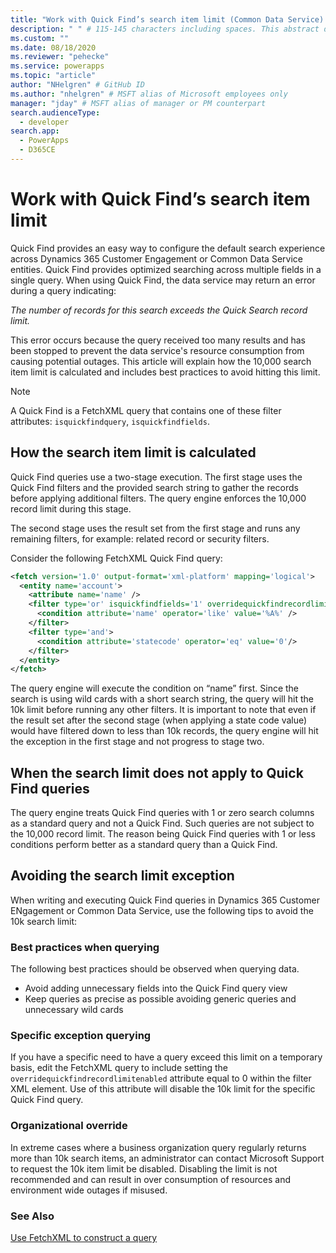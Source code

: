 ```yaml
---
title: "Work with Quick Find’s search item limit (Common Data Service) | Microsoft Docs" # Intent and product brand in a unique string of 43-59 chars including spaces
description: " " # 115-145 characters including spaces. This abstract displays in the search result.
ms.custom: ""
ms.date: 08/18/2020
ms.reviewer: "pehecke"
ms.service: powerapps
ms.topic: "article"
author: "NHelgren" # GitHub ID
ms.author: "nhelgren" # MSFT alias of Microsoft employees only
manager: "jday" # MSFT alias of manager or PM counterpart
search.audienceType: 
  - developer
search.app: 
  - PowerApps
  - D365CE
---
```


# Work with Quick Find’s search item limit

Quick Find provides an easy way to configure the default search experience
across Dynamics 365 Customer Engagement or Common Data Service entities. Quick Find provides optimized searching across multiple fields in a single query. When using Quick Find, the data service may return an error during a
query indicating:

*The number of records for this search exceeds the Quick Search record limit.*

This error occurs because the query received too many results and has been stopped to prevent the data service's resource consumption from causing potential outages. This article will explain how the 10,000 search item limit is calculated and includes best practices to avoid hitting this limit.

> [!NOTE]
> A Quick Find is a FetchXML query that contains one of these filter attributes: `isquickfindquery`, `isquickfindfields`.

## How the search item limit is calculated

Quick Find queries use a two-stage execution. The first stage uses the Quick
Find filters and the provided search string to gather the records before applying
additional filters. The query engine enforces the 10,000 record limit during this stage.

The second stage uses the result set from the first stage and runs any remaining
filters, for example: related record or security filters.

Consider the following FetchXML Quick Find query:

```xml
<fetch version='1.0' output-format='xml-platform' mapping='logical'>
  <entity name='account'>
    <attribute name='name' />
    <filter type='or' isquickfindfields='1' overridequickfindrecordlimitenabled='1'>
      <condition attribute='name' operator='like' value='%A%' />
    </filter>
    <filter type='and'>
      <condition attribute='statecode' operator='eq' value='0'/>
    </filter>
  </entity>
</fetch>
```

The query engine will execute the condition on “name” first. Since the search is
using wild cards with a short search string, the query will hit the 10k limit
before running any other filters. It is important to note that even if the
result set after the second stage (when applying a state code value) would have
filtered down to less than 10k records, the query engine will hit the exception
in the first stage and not progress to stage two.

## When the search limit does not apply to Quick Find queries

The query engine treats Quick Find queries with 1 or zero search columns as a
standard query and not a Quick Find. Such queries are not subject to the 10,000 record
limit. The reason being Quick Find queries with 1 or less conditions perform
better as a standard query than a Quick Find.

## Avoiding the search limit exception

When writing and executing Quick Find queries in Dynamics 365 Customer ENgagement or Common Data Service, use the following tips to avoid the 10k search limit:

### Best practices when querying

The following best practices should be observed when querying data.

- Avoid adding unnecessary fields into the Quick Find query view
- Keep queries as precise as possible avoiding generic queries and
    unnecessary wild cards

### Specific exception querying

If you have a specific need to have a query exceed this limit on a temporary basis, edit the FetchXML query to include setting the `overridequickfindrecordlimitenabled` attribute equal to 0 within the filter XML element. Use of this attribute will disable the 10k limit for the specific Quick Find query.

### Organizational override

In extreme cases where a business organization query regularly returns more than 10k search items, an administrator can contact Microsoft Support to request the 10k item limit be disabled. Disabling the limit is not recommended and can result in over consumption of resources and environment wide outages if misused.

### See Also

[Use FetchXML to construct a query](use-fetchxml-construct-query.md)